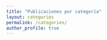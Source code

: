 ```yaml
---
title: "Publicaciones por categoría"
layout: categories
permalink: /categories/
author_profile: true
---
```

